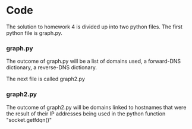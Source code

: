 # Code
The solution to homework 4 is divided up into two python files.
The first python file is graph.py. 
### graph.py
The outcome of graph.py will be
a list of domains used, a forward-DNS dictionary, a reverse-DNS 
dictionary.

The next file is called graph2.py
### graph2.py
The outcome of graph2.py will be domains linked to 
hostnames that were the result of their IP addresses 
being used in the python function "socket.getfdqn()" 
